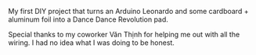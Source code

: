 My first DIY project that turns an Arduino Leonardo and some cardboard + aluminum foil into a Dance
Dance Revolution pad.

Special thanks to my coworker Văn Thịnh for helping me out with all the wiring. I had no idea what
I was doing to be honest.
